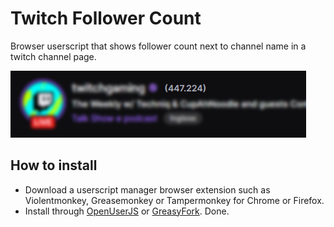 # Twitch Follower Count

Browser userscript that shows follower count next to channel name in a twitch channel page.

![preview](/res/twitch-follower-count-preview.png)

## How to install

- Download a userscript manager browser extension such as Violentmonkey, Greasemonkey or Tampermonkey for Chrome or Firefox.
- Install through [OpenUserJS](https://openuserjs.org/scripts/aranciro/Twitch_Follower_Count) or [GreasyFork](https://greasyfork.org/it/scripts/426005-twitch-follower-count).
  Done.
